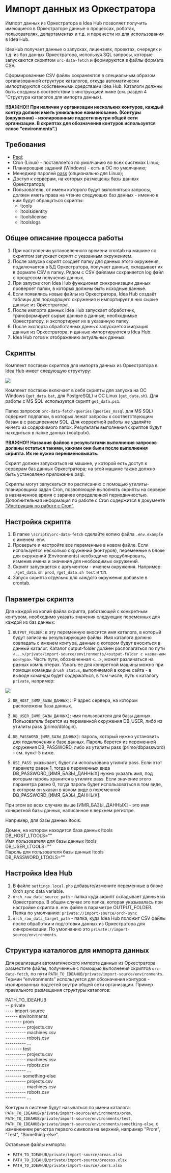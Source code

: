# Импорт данных из Оркестратора

Импорт данных из Оркестратора в Idea Hub позволяет получить имеющиеся в Оркестраторе данные о процессах, роботах, пользователях, департаментах и т.д. и перенести их для использования в Idea Hub.

IdeaHub получает данные о запусках, лицензиях, проектах, очередях и т.д. из баз данных Оркестратора, используя SQL запросы, которые запускаются скриптом `orc-data-fetch` и формируются в файлы формата CSV.

Сформированные CSV файлы сохраняются в специальным образом организованной структуре каталогов, откуда автоматически импортируются собственными средствами Idea Hub. Каталоги должны быть созданы в соответствии с инструкцией ниже (см. раздел 4 “Структура каталогов для импорта данных). 

**!!ВАЖНО!! При наличии у организации нескольких контуров, каждый контур должен иметь уникальное наименование. (Контуры (окружения) - изолированные подсети внутри общей сети организации. В скриптах для обозначения контуров используется слово “environments”.)**


## Требования
* [Psql](https://postgrespro.ru/&sa=D&source=docs&ust=1702476704920204&usg=AOvVaw3K8f-Xb71DoDMk3Cu4xoJm);
* Cron (Linux) - поставляется по умолчанию во всех системах Linux;
* Планировщик заданий (Windows) - есть в ОС по умолчанию;
* Менеджер паролей [pass](https://www.passwordstore.org/) (опционально для Linux);
* Доступ к серверам, на которых размещены базы данных Оркестратора;
* Пользователь, от имени которого будут выполняться запросы, должен иметь права на чтение следующих баз данных - именно к ним будут обращаться скрипты:  
  * ltools
  * ltoolsidentity
  * ltoolslicense
  * ltoolslogs


## Общее описание процесса работы
1. При наступлении установленного времени crontab на машине со скриптом запускает скрипт с указанным окружением.
2. После запуска скрипт создаёт папку для данных этого окружения, подключается в БД Оркестратора, получает данные, складывает их в формате CSV в папку. Рядом с CSV файлами сохраняется log файл с процессом получения данных.
3. При запуске cron Idea Hub функционал синхронизации данных проверяет папки, в которых должны быть исходные данные.
4. Если появились новые файлы из Оркестратора, Idea Hub создаёт таблицы для подходящего окружения и импортирует в них сырые данные из Оркестратора.
5. После импорта данных Idea Hub запускает обработчик, трансформирует сырые данные в данные, необходимые Оркестратору, и экспортирует их в указанную папку.
6. После экспорта обработанных данных запускается миграция данных из Оркестратора, и данные импортируются в Idea Hub.
7. Idea Hub готов к отображению актуальных данных.


## Скрипты
Комплект поставки скриптов для импорта данных из Оркестратора в Idea Hub имеет следующую структуру:

![](<../.gitbook/assets/IdeaHub_OrchImport.png>)

Комплект поставки включает в себя скрипты для запуска на ОС Windows (`get_data.bat`, для PostgreSQL) и ОС Linux (`get_data.sh`). Для работы с MS SQL используется скрипт `get_data.ps1`.

Папка запросов `orc-data-fetch/queries` (`queries_mssql` для MS SQL) содержит подпапки, в которых лежат запросы к соответствующим базам в с расширением SQL. Для корректной работы не удаляйте ничего из содержимого папок.
Результаты выполнения скриптов будут находиться в папке данных («output»).

**!!ВАЖНО!! Названия файлов с результатами выполнения запросов должны остаться такими, какими они были после выполнения скрипта. Их не нужно переименовывать.**

Скрипт должен запускаться на машине, у которой есть доступ к серверам баз данных Оркестратора; на этой машине также должно быть установлено приложение psql.

Скрипты могут запускаться по расписанию с помощью утилиты-планировщика задач Cron, позволяющей выполнять скрипты на сервере в назначенное время с заранее определенной периодичностью. Дополнительная информация по работе с Cron содержится в документе [“Инструкция по работе с Cron”](https://docs.primo-rpa.ru/primo-rpa/primo-idea-hub/cron).


## Настройка скрипта

1. В папке `\scripts\orc-data-fetch` сделайте копию файла `.env.example` с именем .env.
2. Проверьте и настройте все переменные в новом файле. Если используется несколько окружений (контуров), переменные в блоке для окружений (Environments) необходимо продублировать, изменив имена и значения для необходимых окружений.
3. Скрипт запускается с аргументом - именем окружения. Например: `./get_data.sh prod`, `/get_data.sh test` и т.п.
4. Запуск скрипта отдельно для каждого окружения добавьте в crontab.

## Параметры скрипта

Для каждой из копий файла скрипта, работающей с конкретным контуром, необходимо указать значения следующих переменных для каждой из баз данных:
1) `OUTPUT_FOLDER`: в эту переменную вносится имя каталога, в который будут записаны результирующие файлы. Имя каталога должно совпадать с именем контура, данные о котором будут вноситься в данный каталог. 
Каталог output-folder должен располагаться по пути `<...>/private/import-source/environments/<output-folder с названием контура>`. Часть пути, обозначенная <...>, может различаться на разных компьютерах. Узнать ее для конкретной машины можно при помощи команды `drush status`, выполняемой в корне сайта - в выводе команды будет содержаться, в том числе, путь к каталогу `private`, например:

![](../.gitbook/assets1/DrushStatus-output.png)

2) `DB_HOST_[ИМЯ_БАЗЫ_ДАННЫХ]`: IP адрес сервера, на котором расположена база данных.
   
4) `DB_USER_[ИМЯ_БАЗЫ_ДАННЫХ]`: имя пользователя для базы данных. Пользователь берется из переменной окружения DB_USER, либо из утилиты pass (primo/dblogin).
   
6) `DB_PASSWORD_[ИМЯ_БАЗЫ_ДАННЫХ]`: пароль, который нужно установить для подключения к базе данных. Пароль берется из переменной окружения DB_PASSWORD, либо из утилиты pass (primo/dbpassword) - см. пункт 5 ниже.
   
8) `USE_PASS`: указывает, будет ли использована утилита pass. Если этот параметр равен 1, тогда в переменных вида DB_PASSWORD_[ИМЯ_БАЗЫ_ДАННЫХ] нужно указать имя, под которым пароль хранится в утилите pass. Если значение этого параметра равно 0, тогда пароль будет использоваться в том виде, в котором он указан в явном виде в переменной DB_PASSWORD_[ИМЯ_БАЗЫ_ДАННЫХ].

При этом во всех случаях выше [ИМЯ_БАЗЫ_ДАННЫХ] - это имя конкретной базы данных, написанное в верхнем регистре.

Например, для базы данных ltools:  

Домен, на котором находится база данных ltools  
DB_HOST_LTOOLS=""  
Имя пользователя для базы данных ltools  
DB_USER_LTOOLS=""  
Пароль для пользователя базы данных ltools  
DB_PASSWORD_LTOOLS=""  

## Настройка Idea Hub

1. В файле `settings.local.php` добавьте/измените переменные в блоке Orch sync data variable.
2. `orch_raw_data_source_path` - папка куда скрипт складывает данные из Оркестратора. В общем случае это папка, которая указывалась при настройке скрипта в .env файле в параметре OUTPUT_FOLDER. Папка по умолчанию: `private://import-source/orch-sync`
3. `orch_raw_data_target_path` - папка, куда Idea Hub положит CSV файлы после обработки и подготовки данных из Оркестратора для синхронизации. По умолчанию это `private://import-source/environments`.


## Структура каталогов для импорта данных

Для реализации автоматического импорта данных из Оркестратора разместите файлы, полученные с помощью выполнения скриптов `orc-data-fetch`, по пути `PATH_TO_IDEAHUB/private/import-source/environments`. Термин “environments” используется для обозначения контуров - изолированных подсетей внутри общей сети организации.
Пример правильного размещения структуры каталогов:
 
PATH_TO_IDEAHUB  
-- private  
---- import-source  
------ environments  
-------- prom  
---------- projects.csv  
---------- machines.csv  
---------- robots.csv  
---------- ...  
-------- test  
---------- projects.csv  
---------- machines.csv  
---------- robots.csv  
---------- ...  
-------- something-else  
---------- projects.csv  
---------- machines.csv  
---------- robots.csv  
---------- ...  
 
Контуры в системе будут называться по имени каталога: `PATH_TO_IDEAHUB/private/import-source/environments/prom`, `PATH_TO_IDEAHUB/private/import-source/environments/test`, `PATH_TO_IDEAHUB/private/import-source/environments/something-else`, с изменением регистра первого символа на верхний, например "Prom", "Test", "Something-else".
 
Остальные файлы импорта:
- `PATH_TO_IDEAHUB/private/import-source/areas.xlsx`
- `PATH_TO_IDEAHUB/private/import-source/process.xlsx`
- `PATH_TO_IDEAHUB/private/import-source/users.xlsx`


 

